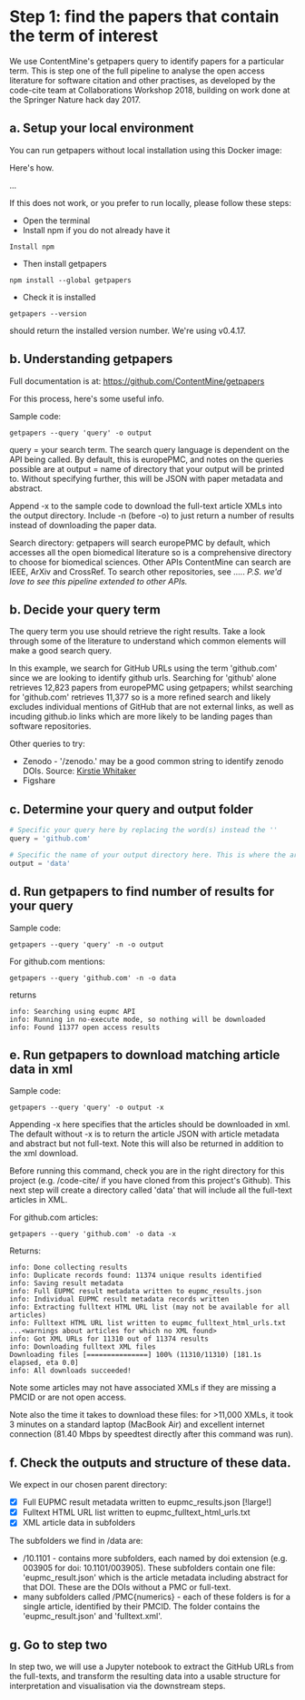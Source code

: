 
# Step 1: find the papers that contain the term of interest

We use ContentMine's getpapers query to identify papers for a particular term.
This is step one of the full pipeline to analyse the open access literature for software citation and other practises, as developed by the code-cite team at Collaborations Workshop 2018, building on work done at the Springer Nature hack day 2017.

## a. Setup your local environment

You can run getpapers without local installation using this Docker image:

Here's how.

...


If this does not work, or you prefer to run locally, please follow these steps:

* Open the terminal
* Install npm if you do not already have it
```
Install npm
```
* Then install getpapers
```
npm install --global getpapers
```
* Check it is installed
```
getpapers --version
```
should return the installed version number. We're using v0.4.17.

## b. Understanding getpapers

Full documentation is at: https://github.com/ContentMine/getpapers

For this process, here's some useful info.

Sample code:
```
getpapers --query 'query' -o output
```

query = your search term. The search query language is dependent on the API being called. By default, this is europePMC, and notes on the queries possible are at
output = name of directory that your output will be printed to. Without specifying further, this will be JSON with paper metadata and abstract.

Append -x to the sample code to download the full-text article XMLs into the output directory.
Include -n (before -o) to just return a number of results instead of downloading the paper data.

Search directory: getpapers will search europePMC by default, which accesses all the open biomedical literature so is a comprehensive directory to choose for biomedical sciences. Other APIs ContentMine can search are IEEE, ArXiv and CrossRef. To search other repositories, see .....
*P.S. we'd love to see this pipeline extended to other APIs.*

## b. Decide your query term

The query term you use should retrieve the right results. Take a look through some of the literature to understand which common elements will make a good search query.

In this example, we search for GitHub URLs using the term 'github.com' since we are looking to identify github urls. Searching for 'github' alone retrieves 12,823 papers from europePMC using getpapers; whilst searching for 'github.com' retrieves 11,377 so is a more refined search and likely excludes individual mentions of GitHub that are not external links, as well as incuding github.io links which are more likely to be landing pages than software repositories.

Other queries to try:
* Zenodo - '/zenodo.' may be a good common string to identify zenodo DOIs. Source: [Kirstie Whitaker](https://github.com/SN-HackDay/code-cite/issues/3)
* Figshare

## c. Determine your query and output folder

```python
# Specific your query here by replacing the word(s) instead the ''
query = 'github.com'

# Specific the name of your output directory here. This is where the article metadata (JSON) or xml (if appending -x) will be downloaded to.
output = 'data'
```

## d. Run getpapers to find number of results for your query

Sample code:
```
getpapers --query 'query' -n -o output
```

For github.com mentions:
```
getpapers --query 'github.com' -n -o data
```
returns
```
info: Searching using eupmc API
info: Running in no-execute mode, so nothing will be downloaded
info: Found 11377 open access results
```

## e. Run getpapers to download matching article data in xml
Sample code:
```
getpapers --query 'query' -o output -x
```
Appending -x here specifies that the articles should be downloaded in xml. The default without -x is to return the article JSON with article metadata and abstract but not full-text. Note this will also be returned in addition to the xml download.

Before running this command, check you are in the right directory for this project (e.g. /code-cite/<query-term> if you have cloned from this project's Github). This next step will create a directory called 'data' that will include all the full-text articles in XML.

For github.com articles:
```
getpapers --query 'github.com' -o data -x
```
Returns:
```
info: Done collecting results
info: Duplicate records found: 11374 unique results identified
info: Saving result metadata
info: Full EUPMC result metadata written to eupmc_results.json
info: Individual EUPMC result metadata records written
info: Extracting fulltext HTML URL list (may not be available for all articles)
info: Fulltext HTML URL list written to eupmc_fulltext_html_urls.txt
...<warnings about articles for which no XML found>
info: Got XML URLs for 11310 out of 11374 results
info: Downloading fulltext XML files
Downloading files [===============] 100% (11310/11310) [181.1s elapsed, eta 0.0]
info: All downloads succeeded!
```
Note some articles may not have associated XMLs if they are missing a PMCID or are not open access.

Note also the time it takes to download these files: for >11,000 XMLs, it took 3 minutes on a standard laptop (MacBook Air) and excellent internet connection (81.40 Mbps by speedtest directly after this command was run).

## f. Check the outputs and structure of these data.

We expect in our chosen parent directory:
- [x] Full EUPMC result metadata written to eupmc_results.json [!large!]
- [x] Fulltext HTML URL list written to eupmc_fulltext_html_urls.txt
- [x] XML article data in subfolders

The subfolders we find in /data are:

* /10.1101 - contains more subfolders, each named by doi extension (e.g. 003905 for doi: 10.1101/003905). These subfolders contain one file: 'eupmc_result.json' which is the article metadata including abstract for that DOI. These are the DOIs without a PMC or full-text.
* many subfolders called /PMC{numerics} - each of these folders is for a single article, identified by their PMCID. The folder contains the 'eupmc_result.json' and 'fulltext.xml'.

## g. Go to step two

In step two, we will use a Jupyter notebook to extract the GitHub URLs from the full-texts, and transform the resulting data into a usable structure for interpretation and visualisation via the downstream steps.
